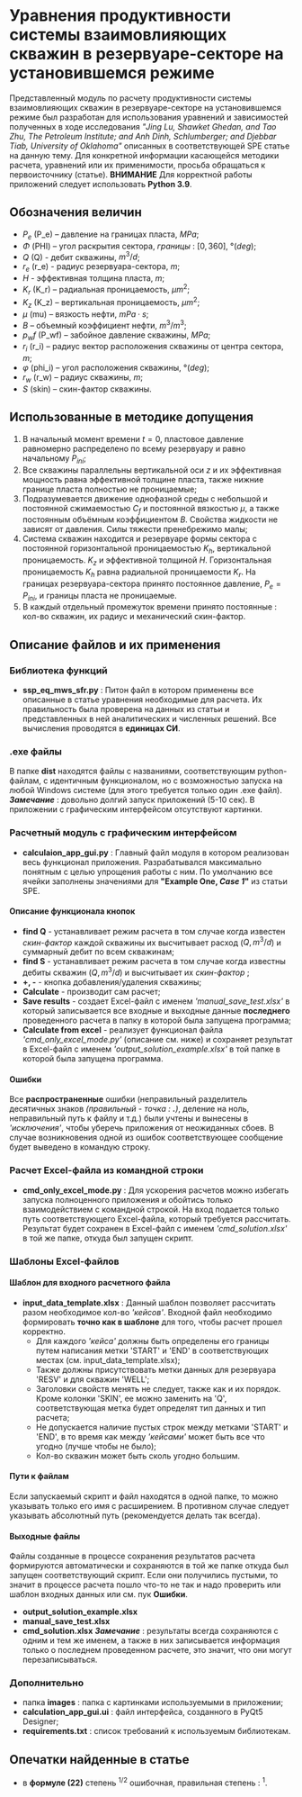﻿# Уравнения продуктивности системы взаимовлияющих скважин в резервуаре-секторе на установившемся режиме
Представленный модуль по расчету продуктивности системы взаимовлияющих скважин в резервуаре-секторе на установившемся режиме был разработан для использования уравнений и зависимостей полученных в ходе исследования *"Jing Lu, Shawket Ghedan, and Tao Zhu, The Petroleum Institute; and Anh Dinh, Schlumberger; and Djebbar Tiab, University of Oklahoma"* описанных в соответствующей SPE статье на данную тему.
Для конкретной информации касающейся методики расчета, уравнений или их применимости, просьба обращаться к первоисточнику (статье).
**ВНИМАНИЕ**
Для корректной работы приложений следует использовать **Python 3.9**.
## Обозначения величин
- $P_e$ (P_e) – давление на границах пласта, $MPa$;
- $Φ$ (PHI) – угол раскрытия сектора, *границы* : $[0, 360]$, $° (deg)$;
- $Q$ (Q) - дебит скважины, $m^3/d$;
- $r_e$ (r_e) - радиус резервуара-сектора, $m$;
- $H$ - эффективная толщина пласта, $m$;
- $K_r$ (K_r) – радиальная проницаемость,  $μm^2$;
- $K_z$ (K_z) – вертикальная проницаемость, $μm^2$;
- $μ$ (mu) – вязкость нефти, $mPa·s$;
- $B$ – объемный коэффициент нефти, $m^3/m^3$;
- $p_wf$ (P_wf) – забойное давление скважины, $MPa$;
- $r_i$ (r_i) – радиус вектор расположения скважины от центра сектора,  $m$;
- $φ$ (phi_i) – угол расположения скважины, $° (deg)$;
- $r_w$ (r_w) – радиус скважины, $m$;
- $S$ (skin) – скин-фактор скважины.
## Использованные в методике допущения
1. В начальный момент времени $t=0$, пластовое давление равномерно распределено по всему резервуару и равно начальному $P_{ini}$;
2. Все скважины параллельны вертикальной оси $z$ и их эффективная мощность равна эффективной толщине пласта, также нижние границе пласта полностью не проницаемые;
3. Подразумевается движение однофазной среды с небольшой и постоянной сжимаемостью $C_f$ и постоянной вязкостью $μ$, а также постоянным объёмным коэффициентом $B$. Свойства жидкости не зависят от давления. Силы тяжести пренебрежимо малы;
4. Система скважин находится и резервуаре формы сектора с постоянной горизонтальной проницаемостью $K_h$, вертикальной проницаемость. $K_z$ и эффективной толщиной $H$. Горизонтальная проницаемость $K_h$ равна радиальной проницаемости $K_r$. На границах резервуара-сектора принято постоянное давление, $P_e = P_{ini}$, и границы пласта не проницаемые.
5. В каждый отдельный промежуток времени принято постоянные : кол-во скважин, их радиус и механический скин-фактор.
## Описание файлов и их применения
### Библиотека функций
- **ssp_eq_mws_sfr.py** :
Питон файл в котором применены все описанные в статье уравнения необходимые для расчета.
Их правильность была проверена на данных из статьи и представленных в ней аналитических и численных решений.
Все вычисления проводятся в **единицах СИ**.
### .exe файлы
В папке **dist** находятся файлы с названиями, соответствующим python-файлам, с идентичным функционалом, но с возможностью запуска на любой Windows системе (для этого требуется только один .exe файл).
***Замечание*** : довольно долгий запуск приложений (5-10 сек). В приложении с графическим интерфейсом отсутствуют картинки.
### Расчетный модуль с графическим интерфейсом
- **calculaion_app_gui.py** :
Главный файл модуля в котором реализован весь функционал приложения. Разрабатывался максимально понятным с целью упрощения работы с ним.
По умолчанию все ячейки заполнены значениями для **"Example One, *Case 1*"** из статьи SPE.
#### Описание функционала кнопок
- **find Q** -  устанавливает режим расчета в том случае когда известен *скин-фактор* каждой скважины их высчитывает расход ($Q, m^3/d$) и суммарный дебит по всем скважинам;
- **find S** - устанавливает режим расчета в том случае когда известны дебиты скважин ($Q, m^3/d$) и высчитывает их *скин-фактор* ;
- **+, -** - кнопка добавления/удаления скважины;
- **Calculate** -  производит сам расчет;
- **Save results** - создает Excel-файл с именем *'manual_save_test.xlsx'* в который записывается все входные и выходные данные **последнего** проведенного расчета в папку в которой была запущена программа;
- **Calculate from excel** - реализует функционал файла *'cmd_only_excel_mode.py'* (описание см. ниже) и сохраняет результат в Excel-файл с именем *'output_solution_example.xlsx'* в той папке в которой была запущена программа.
#### Ошибки
Все **распространенные** ошибки (неправильный разделитель десятичных знаков *(правильный - точка : **.**)*, деление на ноль, неправильный путь к файлу и т.д.) были учтены и вынесены в *'исключения'*, чтобы уберечь приложения от неожиданных сбоев.
В случае возникновения одной из ошибок соответствующее сообщение будет выведено в командую строку.
### Расчет Excel-файла из командной строки
- **cmd_only_excel_mode.py** :
Для ускорения расчетов можно избегать запуска полноценного приложения и обойтись только взаимодействием с командной строкой. На вход подается только путь соответствующего Excel-файла, который требуется рассчитать.
Результат будет сохранен в Excel-файл с именем *'cmd_solution.xlsx'* в той же папке, откуда был запущен скрипт.
### Шаблоны Excel-файлов
#### Шаблон для входного расчетного файла
- **input_data_template.xlsx** :
Данный шаблон позволяет рассчитать разом необходимое кол-во *'кейсов'*.
Входной файл необходимо формировать **точно как в шаблоне** для того, чтобы расчет прошел корректно.
	- Для каждого *'кейса'* должны быть определены его границы путем написания метки 'START' и 'END' в соответствующих местах (см. input_data_template.xlsx);
	 - Также должны присутствовать метки данных для резервуара 'RESV' и для скважин 'WELL';
	 - Заголовки свойств менять не следует, также как и их порядок. Кроме колонки 'SKIN', ее можно заменить на 'Q', соответствующая метка будет определят тип данных и тип расчета;
	 - Не допускается наличие пустых строк между метками 'START' и 'END', в то время как между *'кейсами'* может быть все что угодно (лучше чтобы не было);
	 - Кол-во скважин может быть сколь угодно большим.
#### Пути к файлам
Если запускаемый скрипт и файл находятся в одной папке, то можно указывать только его имя с расширением. В противном случае следует указывать абсолютный путь (рекомендуется делать так всегда).
#### Выходные файлы
Файлы созданные в процессе сохранения результатов расчета формируются автоматически и сохраняются в той же папке откуда был запущен соответствующий скрипт. Если они получились пустыми, то значит в процессе расчета пошло что-то не так и надо проверить или шаблон входных данных или см. пук **Ошибки**.
- **output_solution_example.xlsx**
- **manual_save_test.xlsx**
- **cmd_solution.xlsx**
***Замечание*** : результаты всегда сохраняются с одним и тем же именем, а также в них записывается информация только о последнем проведенном расчете, это значит, что они могут перезаписываться.
### Дополнительно
- папка **images** : папка с картинками используемыми в приложении;
- **calculation_app_gui.ui** : файл интерфейса, созданного в  PyQt5 Designer;
- **requirements.txt** : список требований к используемым библиотекам.
## Опечатки найденные в статье
- в **формуле (22)** степень $^{1/2}$ ошибочная, правильная степень : $^1$.
